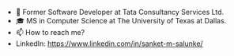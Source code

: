 * 🔭 Former Software Developer at Tata Consultancy Services Ltd.
* 🎓 MS in Computer Science at The University of Texas at Dallas.
* 📫 How to reach me?
* LinkedIn: https://www.linkedin.com/in/sanket-m-salunke/

<!---
abhirup706/abhirup706 is a ✨ special ✨ repository because its `README.md` (this file) appears on your GitHub profile.
You can click the Preview link to take a look at your changes.
--->
